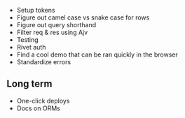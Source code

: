 - Setup tokens
- Figure out camel case vs snake case for rows
- Figure out query shorthand
- Filter req & res using Ajv
- Testing
- Rivet auth
- Find a cool demo that can be ran quickly in the browser
- Standardize errors

## Long term

- One-click deploys
- Docs on ORMs

